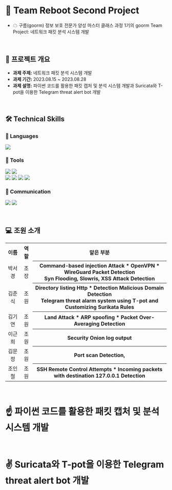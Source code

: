 # 🌈 Team Reboot Second Project
- ☁ 구름(goorm) 정보 보호 전문가 양성 마스터 클래스 과정 1기의 goorm Team Project: 네트워크 패킷 분석 시스템 개발
<br>

## 📂 프로젝트 개요

- **과제 주제:** 네트워크 패킷 분석 시스템 개발
- **과제 기간:** 2023.08.15 ~ 2023.08.28
- **과제 설명:** 파이썬 코드를 활용한 패킷 캡처 및 분석 시스템 개발과 Suricata와 T-pot을 이용한 Telegram threat alert bot 개발

<br>

## 🛠️ Technical Skills

### 📒 Languages
<img src="https://img.shields.io/badge/Python-3776AB?style=for-the-badge&logo=python&logoColor=white"/> 

### 📗 Tools
<img src="https://img.shields.io/badge/Visual Studio Code-007ACC?style=for-the-badge&logo=visualstudiocode&logoColor=white"/> <img src="https://img.shields.io/badge/GitHub-181717?style=for-the-badge&logo=github&logoColor=white"/> 
<br><img src="https://img.shields.io/badge/Security Onion-000000?style=for-the-badge&logo=aHR0cHM6Ly9zZWN1cml0eW9uaW9uc29sdXRpb25zLmNvbS9sb2dvL2xvZ28tc28tZGFyay5zdmc="/> <img src="https://img.shields.io/badge/Suricata-ff7f00?style=for-the-badge&logo=aHR0cHM6Ly9zdXJpY2F0YS5pby93cC1jb250ZW50L3VwbG9hZHMvMjAyMi8wMS9Mb2dvSG9yaXotU3VyaWNhdGFGaW5hbC00LXRyYW5zbHVjZW50LnBuZw=="/> <img src="https://img.shields.io/badge/Telegram-26A5E4?style=for-the-badge&logo=telegram&logoColor=white"/> <img src="https://img.shields.io/badge/Tpot-ff3399?style=for-the-badge&logo=&logoColor=white"/>

### 📙 Communication
<img src="https://img.shields.io/badge/Slack-4A154B?style=for-the-badge&logo=slack&logoColor=white"/> <img src="https://img.shields.io/badge/Notion-000000?style=for-the-badge&logo=notion&logoColor=white"/> 

<br>

## 💻 조원 소개

<table>
  <tr>
    <th align="center">이름</th>
    <th align="center">역할</th>
    <th align="center">맡은 부분</th>
  </tr>
  <tr>
    <td align="center">박서경</td>
    <td align="center">조장</td>
    <th align="center">Command-based injection Attack * OpenVPN * WireGuard Packet Detection
    <br> Syn Flooding, Slowris, XSS Attack Detection </th>
  </tr>
    <tr>
    <td align="center">김준식</td>
    <td align="center">조원</td>
    <th align="center">Directory listing Http * Detection Malicious Domain Detection
    <br> Telegram threat alarm system using T-pot and Customizing Surikata Rules
 </th>
  </tr>
      <tr>
    <td align="center">김기연</td>
    <td align="center">조원</td>
    <th align="center">Land Attack * ARP spoofing * Packet Over-Averaging Detection</th>
  </tr>
  <tr>
    <td align="center">이근희</td>
    <td align="center">조원</td>
    <th align="center">Security Onion log output</th>
  </tr>
  <tr>
    <td align="center">김문정</td>
    <td align="center">조원</td>
    <th align="center">Port scan Detection, </th>
  </tr>
    <tr>
    <td align="center">조인철</td>
    <td align="center">조원</td>
    <th align="center">SSH Remote Control Attempts * Incoming packets with destination 127.0.0.1 Detection</th>
  </tr>
</table>

<br>

# ☝️ 파이썬 코드를 활용한 패킷 캡처 및 분석 시스템 개발
<br>


# ✌️ Suricata와 T-pot을 이용한 Telegram threat alert bot 개발
<br>




